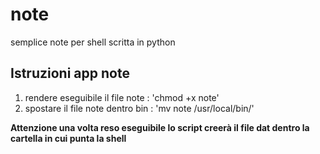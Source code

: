 # note
semplice note per shell scritta in python

## Istruzioni app note
1. rendere eseguibile il file note : 'chmod +x note'
2. spostare il file note dentro bin : 'mv note /usr/local/bin/'

**Attenzione una volta reso eseguibile lo script creerà il file dat dentro la cartella in cui punta la shell**
